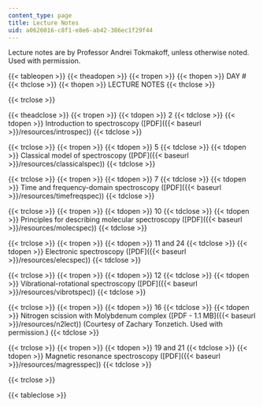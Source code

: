 ```yaml
---
content_type: page
title: Lecture Notes
uid: a0626016-c8f1-e8e6-ab42-386ec1f29f44
---
```


Lecture notes are by Professor Andrei Tokmakoff, unless otherwise noted. Used with permission.

{{< tableopen >}}
{{< theadopen >}}
{{< tropen >}}
{{< thopen >}}
DAY #
{{< thclose >}}
{{< thopen >}}
LECTURE NOTES
{{< thclose >}}

{{< trclose >}}

{{< theadclose >}}
{{< tropen >}}
{{< tdopen >}}
2
{{< tdclose >}}
{{< tdopen >}}
Introduction to spectroscopy ([PDF]({{< baseurl >}}/resources/introspec))
{{< tdclose >}}

{{< trclose >}}
{{< tropen >}}
{{< tdopen >}}
5
{{< tdclose >}}
{{< tdopen >}}
Classical model of spectroscopy ([PDF]({{< baseurl >}}/resources/classicalspec))
{{< tdclose >}}

{{< trclose >}}
{{< tropen >}}
{{< tdopen >}}
7
{{< tdclose >}}
{{< tdopen >}}
Time and frequency-domain spectroscopy ([PDF]({{< baseurl >}}/resources/timefreqspec))
{{< tdclose >}}

{{< trclose >}}
{{< tropen >}}
{{< tdopen >}}
10
{{< tdclose >}}
{{< tdopen >}}
Principles for describing molecular spectroscopy ([PDF]({{< baseurl >}}/resources/molecspec))
{{< tdclose >}}

{{< trclose >}}
{{< tropen >}}
{{< tdopen >}}
11 and 24
{{< tdclose >}}
{{< tdopen >}}
Electronic spectroscopy ([PDF]({{< baseurl >}}/resources/elecspec))
{{< tdclose >}}

{{< trclose >}}
{{< tropen >}}
{{< tdopen >}}
12
{{< tdclose >}}
{{< tdopen >}}
Vibrational-rotational spectroscopy ([PDF]({{< baseurl >}}/resources/vibrotspec))
{{< tdclose >}}

{{< trclose >}}
{{< tropen >}}
{{< tdopen >}}
16
{{< tdclose >}}
{{< tdopen >}}
Nitrogen scission with Molybdenum complex ([PDF - 1.1 MB]({{< baseurl >}}/resources/n2lect)) (Courtesy of Zachary Tonzetich. Used with permission.)
{{< tdclose >}}

{{< trclose >}}
{{< tropen >}}
{{< tdopen >}}
19 and 21
{{< tdclose >}}
{{< tdopen >}}
Magnetic resonance spectroscopy ([PDF]({{< baseurl >}}/resources/magresspec))
{{< tdclose >}}

{{< trclose >}}

{{< tableclose >}}